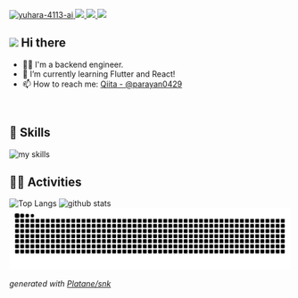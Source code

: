 <!-- 1. GitHub -->
<p align="left">
  <a href="https://github.com/yuhara-4113-ai/yuhara-4113-ai/">
    <img src="https://komarev.com/ghpvc/?username=yuhara-4113-ai" alt="yuhara-4113-ai" />
  </a>
  <a href="https://github.com/yuhara-4113-ai">
    <img height="20" src="https://img.shields.io/github/followers/yuhara-4113-ai?label=follow&logo=github&style=flat" />
  </a>
  <a href="http://qiita.com/parayan0429">
    <img height="20" src="https://qiita-badge.apiapi.app/s/parayan0429/posts.svg" />
  </a>
  <//qiita.com/yuhara-4113-ai">
    <img height="20" src="https://qiita-badge.apiapi.app/s/parayan0429/contributions.svg" />
  </a>
</p>


<!-- 2. プロフィールや連絡先 -->
## <img src="https://media.giphy.com/media/hvRJCLFzcasrR4ia7z/giphy.gif" width="28"> Hi there

- 🧑‍💻 I'm a backend engineer.
- 🌱 I’m currently learning Flutter and React!
- 📫 How to reach me: [Qiita - @parayan0429](https://qiita.com/parayan0429)
<br>


<!-- 3. 好きな技術スタック -->
<!-- ライトモート：theme=light, ダークモート：theme=dark -->
<!-- アイコンの選択肢一覧：https://arc.net/l/quote/zizyykfh -->
## 🌱 Skills
<img alt="my skills" src="https://skillicons.dev/icons?theme=dark&perline=7&i=js,ts,java,spring,python,dart,flutter,nodejs,react,aws,postman" />
<br>


<!-- 4. GitHub -->
<!-- ライトモート：theme=light, ダークモート：theme=vue-dark  -->
## 🏃‍♀️ Activities
<div align="left">
  <img alt="Top Langs" height="170px" src="https://github-readme-stats-gamma-wheat-76.vercel.app/api?username=yuhara-4113-ai&theme=vue-dark&count_private=true&include_all_commits=true" />
  <img alt="github stats" height="170px" src="https://github-readme-stats-gamma-wheat-76.vercel.app/api/top-langs/?username=yuhara-4113-ai&theme=vue-dark&layout=compact&count_private=true&hide=python,roff" />
</div>

<!-- GitHub 草 https://raw.githubusercontent.com/<github_user>/<repository>/<target_branch>/<file> -->
<picture>
  <source media="(prefers-color-scheme: dark)" srcset="https://raw.githubusercontent.com/yuhara-4113-ai/yuhara-4113-ai/output/github-contribution-grid-snake-dark.svg">
  <source media="(prefers-color-scheme: light)" srcset="https://raw.githubusercontent.com/yuhara-4113-ai/yuhara-4113-ai/output/github-contribution-grid-snake.svg">
  <img alt="github contribution grid snake animation" src="https://raw.githubusercontent.com/yuhara-4113-ai/yuhara-4113-ai/output/github-contribution-grid-snake.svg">
</picture>

_generated with [Platane/snk](https://github.com/Platane/snk)_


